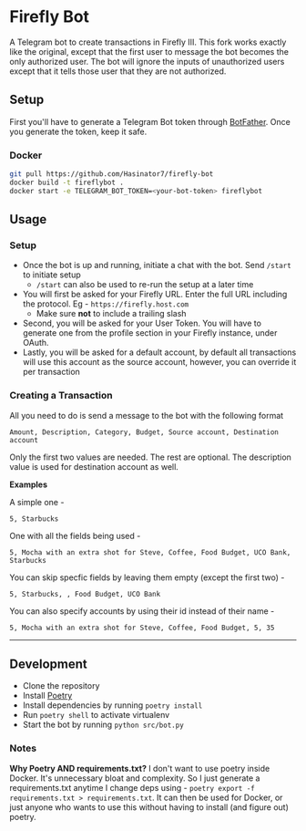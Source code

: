 # Firefly Bot

A Telegram bot to create transactions in Firefly III. This fork works exactly like the original, except that the first user to message the bot becomes the only authorized user. The bot will ignore the inputs of unauthorized users except that it tells those user that they are not authorized.
## Setup

First you'll have to generate a Telegram Bot token through [BotFather](https://t.me/botfather). Once you generate the token, keep it safe.

### Docker

```bash
git pull https://github.com/Hasinator7/firefly-bot
docker build -t fireflybot .
docker start -e TELEGRAM_BOT_TOKEN=<your-bot-token> fireflybot
```

## Usage

### Setup
- Once the bot is up and running, initiate a chat with the bot. Send `/start` to initiate setup 
  - `/start` can also be used to re-run the setup at a later time
- You will first be asked for your Firefly URL. Enter the full URL including the protocol. Eg - `https://firefly.host.com`
  - Make sure **not** to include a trailing slash
- Second, you will be asked for your User Token. You will have to generate one from the profile section in your Firefly instance, under OAuth. 
- Lastly, you will be asked for a default account, by default all transactions will use this account as the source account, however, you can override it per transaction

### Creating a Transaction
All you need to do is send a message to the bot with the following format

```Amount, Description, Category, Budget, Source account, Destination account```

Only the first two values are needed. The rest are optional. The description value is used for destination account as well. 
  
**Examples**

A simple one - 

```5, Starbucks```

One with all the fields being used -

```5, Mocha with an extra shot for Steve, Coffee, Food Budget, UCO Bank, Starbucks```

You can skip specfic fields by leaving them empty (except the first two) - 

```5, Starbucks, , Food Budget, UCO Bank```

You can also specify accounts by using their id instead of their name - 

```5, Mocha with an extra shot for Steve, Coffee, Food Budget, 5, 35```

---

## Development
- Clone the repository
- Install [Poetry](https://github.com/python-poetry/poetry)
- Install dependencies by running `poetry install`
- Run `poetry shell` to activate virtualenv
- Start the bot by running `python src/bot.py`

### Notes

**Why Poetry AND requirements.txt?**
I don't want to use poetry inside Docker. It's unnecessary bloat and complexity. So I just generate a requirements.txt anytime I change deps using - `poetry export -f requirements.txt > requirements.txt`. It can then be used for Docker, or just anyone who wants to use this without having to install (and figure out) poetry.
